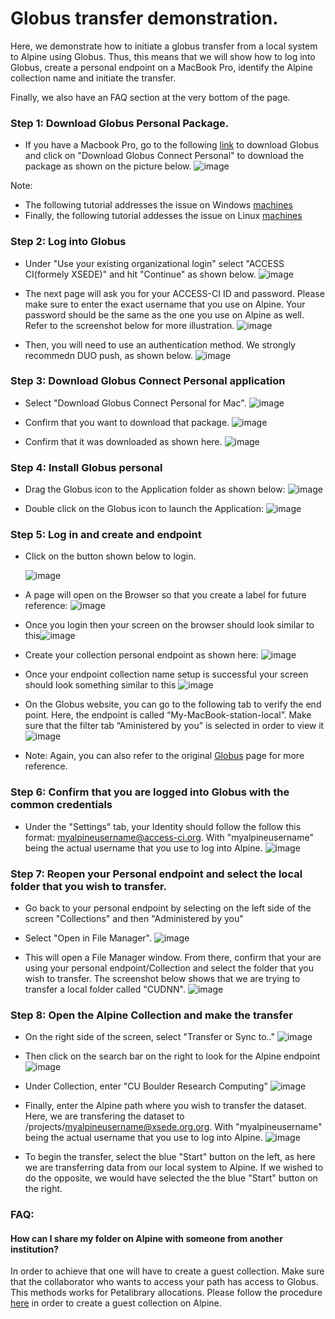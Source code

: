 # Globus transfer demonstration.

Here, we demonstrate how to initiate a globus transfer from a local system to Alpine using Globus.
Thus, this means that we will show how to log into Globus, create a personal endpoint on a MacBook Pro,
identify the Alpine collection name and initiate the transfer.

Finally, we also have an FAQ section at the very bottom of the page.

### Step 1: Download Globus Personal Package.

* If you have a Macbook Pro, go to the following [link](https://docs.globus.org/how-to/globus-connect-personal-mac/) to download Globus and click on 
"Download Globus Connect Personal" to download the package as shown on the picture below. ![image](https://github.com/kf-cuanschutz/CU-Anschutz-HPC-documentation/blob/main/Globus_tutorial_update/1.png)

Note:
   * The following tutorial addresses the issue on Windows [machines](https://docs.globus.org/how-to/globus-connect-personal-windows/)
   * Finally, the following tutorial addesses the issue on Linux [machines](https://docs.globus.org/how-to/globus-connect-personal-linux/)

### Step 2: Log into Globus

* Under "Use your existing organizational login" select "ACCESS CI(formely XSEDE)" and hit "Continue" as shown below. ![image](https://github.com/kf-cuanschutz/CU-Anschutz-HPC-documentation/blob/main/Globus_tutorial_update/2.png)

* The next page will ask you for your ACCESS-CI ID and password. Please make sure to enter the exact username that you use on Alpine.
  Your password should be the same as the one you use on Alpine as well. Refer to the screenshot below for more illustration.  ![image](https://github.com/kf-cuanschutz/CU-Anschutz-HPC-documentation/blob/main/Globus_tutorial_update/3.png)


* Then, you will need to use an authentication method. We strongly recommedn DUO push, as shown below.  ![image](https://github.com/kf-cuanschutz/CU-Anschutz-HPC-documentation/blob/main/Globus_tutorial_update/4.png)


### Step 3: Download Globus Connect Personal application

* Select "Download Globus Connect Personal for Mac". ![image](https://github.com/kf-cuanschutz/CU-Anschutz-HPC-documentation/blob/main/Globus_tutorial_update/5.png)


* Confirm that you want to download that package. ![image](https://github.com/kf-cuanschutz/CU-Anschutz-HPC-documentation/blob/main/Globus_tutorial_update/6.png)
  
 

* Confirm that it was downloaded as shown here. ![image](https://github.com/kf-cuanschutz/AMC-HPC-documentation/blob/main/Globus-local-entry-point-files/7.png)
  

### Step 4: Install Globus personal 

* Drag the Globus icon to the Application folder as shown below: ![image](https://github.com/kf-cuanschutz/AMC-HPC-documentation/blob/main/Globus-local-entry-point-files/8.png)

* Double click on the Globus icon to launch the Application:   ![image](https://github.com/kf-cuanschutz/AMC-HPC-documentation/blob/main/Globus-local-entry-point-files/9.png)


### Step 5: Log in and create and endpoint 

* Click on the button shown below to login.
  
  
  ![image](https://github.com/kf-cuanschutz/AMC-HPC-documentation/blob/main/Globus-local-entry-point-files/10.png)


* A page will open on the Browser so that you create a label for future reference: ![image](https://github.com/kf-cuanschutz/AMC-HPC-documentation/blob/main/Globus-local-entry-point-files/11.png)

* Once you login then your screen on the browser should look similar to this![image](https://github.com/kf-cuanschutz/AMC-HPC-documentation/blob/main/Globus-local-entry-point-files/12.png)

* Create your collection personal endpoint as shown here: ![image](https://github.com/kf-cuanschutz/AMC-HPC-documentation/blob/main/Globus-local-entry-point-files/13.png)

* Once your endpoint collection name setup is successful your screen should look something similar to this ![image](https://github.com/kf-cuanschutz/AMC-HPC-documentation/blob/main/Globus-local-entry-point-files/14.png)

* On the Globus website, you can go to the following tab to verify the end point.
  Here, the endpoint is called “My-MacBook-station-local”. Make sure that the filter tab “Aministered by you” is selected in order to view it ![image](https://github.com/kf-cuanschutz/AMC-HPC-documentation/blob/main/Globus-local-entry-point-files/15.png)

* Note: Again, you can also refer to the original [Globus](https://docs.globus.org/how-to/globus-connect-personal-mac/) page for more reference.


### Step 6: Confirm that you are logged into Globus with the common credentials

* Under the "Settings" tab, your Identity should follow the follow this format: myalpineusername@access-ci.org.
  With "myalpineusername" being the actual username that you use to log into Alpine. ![image](https://github.com/kf-cuanschutz/CU-Anschutz-HPC-documentation/blob/main/Globus_tutorial_update/7.png)


### Step 7: Reopen your Personal endpoint and select the local folder that you wish to transfer.

* Go back to your personal endpoint by selecting on the left side of the screen "Collections" and then "Administered by you"


* Select "Open in File Manager". ![image](https://github.com/kf-cuanschutz/CU-Anschutz-HPC-documentation/blob/main/Globus_tutorial_update/8.png)


* This will open a File Manager window. From there, confirm that your are using your personal endpoint/Collection and select the folder that you wish to transfer.
  The screenshot below shows that we are trying to transfer a local folder called "CUDNN".  ![image](https://github.com/kf-cuanschutz/CU-Anschutz-HPC-documentation/blob/main/Globus_tutorial_update/9.png)


### Step 8: Open the Alpine Collection and make the transfer


* On the right side of the screen, select "Transfer or Sync to.." ![image](https://github.com/kf-cuanschutz/CU-Anschutz-HPC-documentation/blob/main/Globus_tutorial_update/10.png)



* Then click on the search bar on the right to look for the Alpine endpoint ![image](https://github.com/kf-cuanschutz/CU-Anschutz-HPC-documentation/blob/main/Globus_tutorial_update/11.png)



* Under Collection, enter "CU Boulder Research Computing" ![image](https://github.com/kf-cuanschutz/CU-Anschutz-HPC-documentation/blob/main/Globus_tutorial_update/12.png)


* Finally, enter the Alpine path where you wish to transfer the dataset. Here, we are transfering the dataset to /projects/myalpineusername@xsede.org.org.
  With "myalpineusername" being the actual username that you use to log into Alpine. ![image](https://github.com/kf-cuanschutz/CU-Anschutz-HPC-documentation/blob/main/Globus_tutorial_update/13.png)


* To begin the transfer, select the blue "Start" button on the left, as here we are transferring data from our local system to Alpine.
  If we wished to do the opposite, we would have selected the the blue "Start" button on the right.


### FAQ:

#### How can I share my folder on Alpine with someone from another institution?

   In order to achieve that one will have to create a guest collection. Make sure that the collaborator who wants to access your path has access to Globus.
   This methods works for Petalibrary allocations. Please follow the procedure [here](https://github.com/kf-cuanschutz/CU-Anschutz-HPC-documentation/blob/main/Globus-guest-collection-files/Presentation_Globus_guest_collection_v2.pdf)
   in order to create a guest collection on Alpine.





 
